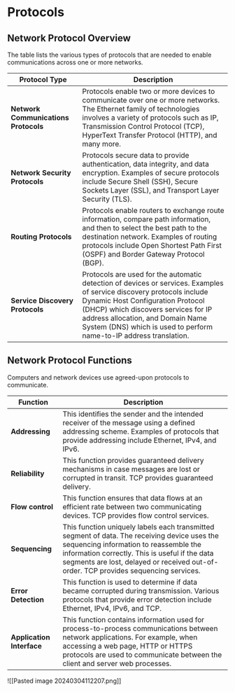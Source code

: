 # Protocols
## Network Protocol Overview

The table lists the various types of protocols that are needed to enable communications across one or more networks.

|**Protocol Type**|**Description**|
|---|---|
|**Network Communications Protocols**|Protocols enable two or more devices to communicate over one or more networks. The Ethernet family of technologies involves a variety of protocols such as IP, Transmission Control Protocol (TCP), HyperText Transfer Protocol (HTTP), and many more.|
|**Network Security Protocols**|Protocols secure data to provide authentication, data integrity, and data encryption. Examples of secure protocols include Secure Shell (SSH), Secure Sockets Layer (SSL), and Transport Layer Security (TLS).|
|**Routing Protocols**|Protocols enable routers to exchange route information, compare path information, and then to select the best path to the destination network. Examples of routing protocols include Open Shortest Path First (OSPF) and Border Gateway Protocol (BGP).|
|**Service Discovery Protocols**|Protocols are used for the automatic detection of devices or services. Examples of service discovery protocols include Dynamic Host Configuration Protocol (DHCP) which discovers services for IP address allocation, and Domain Name System (DNS) which is used to perform name-to-IP address translation.|

## Network Protocol Functions

Computers and network devices use agreed-upon protocols to communicate. 

|**Function**|**Description**|
|---|---|
|**Addressing**|This identifies the sender and the intended receiver of the message using a defined addressing scheme. Examples of protocols that provide addressing include Ethernet, IPv4, and IPv6.|
|**Reliability**|This function provides guaranteed delivery mechanisms in case messages are lost or corrupted in transit. TCP provides guaranteed delivery.|
|**Flow control**|This function ensures that data flows at an efficient rate between two communicating devices. TCP provides flow control services.|
|**Sequencing**|This function uniquely labels each transmitted segment of data. The receiving device uses the sequencing information to reassemble the information correctly. This is useful if the data segments are lost, delayed or received out-of-order. TCP provides sequencing services.|
|**Error Detection**|This function is used to determine if data became corrupted during transmission. Various protocols that provide error detection include Ethernet, IPv4, IPv6, and TCP.|
|**Application Interface**|This function contains information used for process-to-process communications between network applications. For example, when accessing a web page, HTTP or HTTPS protocols are used to communicate between the client and server web processes.|

![[Pasted image 20240304112207.png]]


